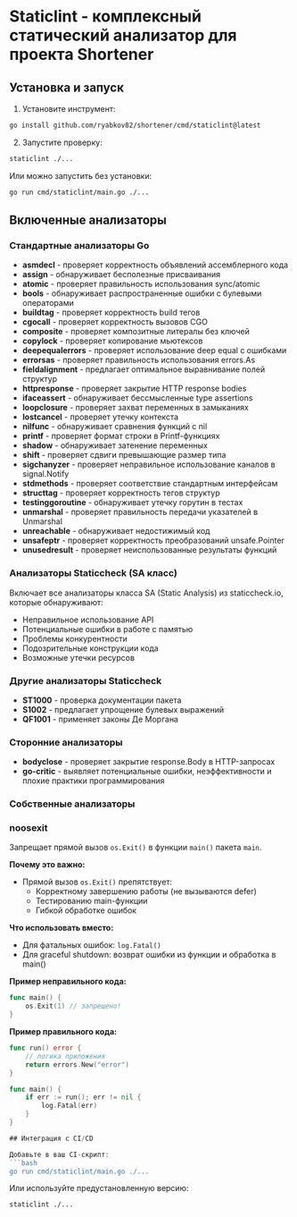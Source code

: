 # Staticlint - комплексный статический анализатор для проекта Shortener

## Установка и запуск

1. Установите инструмент:
```bash
go install github.com/ryabkov82/shortener/cmd/staticlint@latest
```

2. Запустите проверку:
```bash
staticlint ./...
```

Или можно запустить без установки:
```bash
go run cmd/staticlint/main.go ./...
```

## Включенные анализаторы

### Стандартные анализаторы Go

- **asmdecl** - проверяет корректность объявлений ассемблерного кода
- **assign** - обнаруживает бесполезные присваивания
- **atomic** - проверяет правильность использования sync/atomic
- **bools** - обнаруживает распространенные ошибки с булевыми операторами
- **buildtag** - проверяет корректность build тегов
- **cgocall** - проверяет корректность вызовов CGO
- **composite** - проверяет композитные литералы без ключей
- **copylock** - проверяет копирование мьютексов
- **deepequalerrors** - проверяет использование deep equal с ошибками
- **errorsas** - проверяет правильность использования errors.As
- **fieldalignment** - предлагает оптимальное выравнивание полей структур
- **httpresponse** - проверяет закрытие HTTP response bodies
- **ifaceassert** - обнаруживает бессмысленные type assertions
- **loopclosure** - проверяет захват переменных в замыканиях
- **lostcancel** - проверяет утечку контекста
- **nilfunc** - обнаруживает сравнения функций с nil
- **printf** - проверяет формат строки в Printf-функциях
- **shadow** - обнаруживает затенение переменных
- **shift** - проверяет сдвиги превышающие размер типа
- **sigchanyzer** - проверяет неправильное использование каналов в signal.Notify
- **stdmethods** - проверяет соответствие стандартным интерфейсам
- **structtag** - проверяет корректность тегов структур
- **testinggoroutine** - обнаруживает утечку горутин в тестах
- **unmarshal** - проверяет правильность передачи указателей в Unmarshal
- **unreachable** - обнаруживает недостижимый код
- **unsafeptr** - проверяет корректность преобразований unsafe.Pointer
- **unusedresult** - проверяет неиспользованные результаты функций

### Анализаторы Staticcheck (SA класс)

Включает все анализаторы класса SA (Static Analysis) из staticcheck.io, которые обнаруживают:

- Неправильное использование API
- Потенциальные ошибки в работе с памятью
- Проблемы конкурентности
- Подозрительные конструкции кода
- Возможные утечки ресурсов

### Другие анализаторы Staticcheck

- **ST1000** - проверка документации пакета
- **S1002** - предлагает упрощение булевых выражений
- **QF1001** - применяет законы Де Моргана

### Сторонние анализаторы

- **bodyclose** - проверяет закрытие response.Body в HTTP-запросах
- **go-critic** - выявляет потенциальные ошибки, неэффективности и плохие практики программирования

### Собственные анализаторы

### noosexit

Запрещает прямой вызов `os.Exit()` в функции `main()` пакета `main`.

**Почему это важно:**
- Прямой вызов `os.Exit()` препятствует:
  - Корректному завершению работы (не вызываются defer)
  - Тестированию main-функции
  - Гибкой обработке ошибок

**Что использовать вместо:**
- Для фатальных ошибок: `log.Fatal()`
- Для graceful shutdown: возврат ошибки из функции и обработка в main()

**Пример неправильного кода:**
```go
func main() {
    os.Exit(1) // запрещено!
}
```

**Пример правильного кода:**
```go
func run() error {
    // логика приложения
    return errors.New("error")
}

func main() {
    if err := run(); err != nil {
        log.Fatal(err)
    }
}

## Интеграция с CI/CD

Добавьте в ваш CI-скрипт:
```bash
go run cmd/staticlint/main.go ./...
```

Или используйте предустановленную версию:
```bash
staticlint ./...
```
